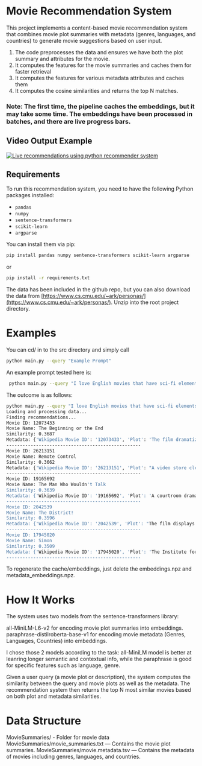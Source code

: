 # Movie Recommendation System

This project implements a content-based movie recommendation system that combines movie plot summaries with metadata (genres, languages, and countries) to generate movie suggestions based on user input.
1. The code preprocesses the data and ensures we have both the plot summary and attributes for the movie. 
2. It computes the features for the movie summaries and caches them for faster retrieval
3. It computes the features for various metadata attributes and caches them
4. It computes the cosine similarities and returns the top N matches. 

### Note: The first time, the pipeline caches the embeddings, but it may take some time. The embeddings have been processed in batches, and there are live progress bars. 

## Video Output Example
[![Live recommendations using python recommender system](https://drive.google.com/file/d/1aoYqxBHPjYmD4rqT7ygYioYNpPC5bfJN/view?usp=sharing)](https://drive.google.com/file/d/1aoYqxBHPjYmD4rqT7ygYioYNpPC5bfJN/view?usp=sharing)

## Requirements

To run this recommendation system, you need to have the following Python packages installed:

- `pandas`
- `numpy`
- `sentence-transformers`
- `scikit-learn`
- `argparse`

You can install them via pip:

```bash
pip install pandas numpy sentence-transformers scikit-learn argparse
```
or 
```bash
pip install -r requirements.txt
```
The data has been included in the github repo, but you can also download the data from [https://www.cs.cmu.edu/~ark/personas/](https://www.cs.cmu.edu/~ark/personas/). Unzip into the root project directory. 

# Examples

You can cd/ in to the src directory and simply call 
```bash
python main.py --query "Example Prompt"
```
An example prompt tested here is: 
```bash
 python main.py --query "I love English movies that have sci-fi elements, talk about the invention of a new science theorem, and are historically based."
```

The outcome is as follows: 
```bash
python main.py --query "I love English movies that have sci-fi elements, talk about the invention of a new science theorem, and are historically based."
Loading and processing data...
Finding recommendations...
Movie ID: 12073433
Movie Name: The Beginning or the End
Similarity: 0.3687
Metadata: {'Wikipedia Movie ID': '12073433', 'Plot': 'The film dramatizes the creation of the atomic bomb in the Manhattan Project and the subsequent bombing of Japan.', 'Freebase Movie ID': '/m/02vnx_8', 'Movie Name': 'The Beginning or the End', 'Release Date': '1947-02-19', 'Box Office Revenue': nan, 'Runtime': 112.0, 'Languages': '{"/m/02h40lc": "English Language"}', 'Countries': '{"/m/09c7w0": "United States of America"}', 'Genres': '{"/m/02l7c8": "Romance Film", "/m/07s9rl0": "Drama", "/m/01g6gs": "Black-and-white", "/m/082gq": "War film"}'}
--------------------------------------------------
Movie ID: 26213151
Movie Name: Remote Control
Similarity: 0.3662
Metadata: {'Wikipedia Movie ID': '26213151', 'Plot': "A video store clerk stumbles onto an alien plot to take over earth by brainwashing people with a bad '50s science fiction movie. He and his friends race to stop the aliens before the tapes can be distributed world-wide.", 'Freebase Movie ID': '/m/0b77wr3', 'Movie Name': 'Remote Control', 'Release Date': '1988-04-07', 'Box Office Revenue': nan, 'Runtime': 88.0, 'Languages': '{"/m/02h40lc": "English Language"}', 'Countries': '{"/m/09c7w0": "United States of America"}', 'Genres': '{"/m/05p553": "Comedy film", "/m/03npn": "Horror", "/m/06n90": "Science Fiction"}'}
--------------------------------------------------
Movie ID: 19165692
Movie Name: The Man Who Wouldn't Talk
Similarity: 0.3639
Metadata: {'Wikipedia Movie ID': '19165692', 'Plot': 'A courtroom drama, it sees an American scientist charged for murder by the British police for his supposed role in the death of an Eastern Bloc defector.', 'Freebase Movie ID': '/m/04ljctk', 'Movie Name': "The Man Who Wouldn't Talk", 'Release Date': '1958-01-21', 'Box Office Revenue': nan, 'Runtime': 91.0, 'Languages': '{"/m/02h40lc": "English Language"}', 'Countries': '{"/m/07ssc": "United Kingdom"}', 'Genres': '{"/m/0lsxr": "Crime Fiction", "/m/07s9rl0": "Drama"}'}
--------------------------------------------------
Movie ID: 2042539
Movie Name: The District!
Similarity: 0.3596
Metadata: {'Wikipedia Movie ID': '2042539', 'Plot': "The film displays the Hungarian, Roma, Chinese and Arab dwellers and their alliances and conflicts in a humorous way, embedded into a fictive story of a few schoolchildren's oil-making time-travel and a Romeo and Juliet-type love of a Roma guy towards a white girl.", 'Freebase Movie ID': '/m/06h2sy', 'Movie Name': 'The District!', 'Release Date': '2004-12-09', 'Box Office Revenue': nan, 'Runtime': 87.0, 'Languages': '{"/m/012psb": "Romani language", "/m/02h40lc": "English Language", "/m/02ztjwg": "Hungarian language"}', 'Countries': '{"/m/03gj2": "Hungary"}', 'Genres': '{"/m/01z4y": "Comedy", "/m/03q4nz": "World cinema", "/m/0hcr": "Animation"}'}
--------------------------------------------------
Movie ID: 17945020
Movie Name: Simon
Similarity: 0.3509
Metadata: {'Wikipedia Movie ID': '17945020', 'Plot': 'The Institute for Advanced Concepts, a group of scientists with an unlimited budget and a propensity for elaborate pranks, brainwash a psychology professor named Simon Mendelssohn who was abandoned at birth and manage to convince him, and the rest of the world, that he is of extraterrestrial origin. Simon escapes and attempts to reform American culture by overriding TV signals with a high power TV transmitter, becoming a national celebrity in the process.', 'Freebase Movie ID': '/m/047tdq7', 'Movie Name': 'Simon', 'Release Date': '1980-02', 'Box Office Revenue': 6000000.0, 'Runtime': 97.0, 'Languages': '{"/m/02h40lc": "English Language"}', 'Countries': '{"/m/09c7w0": "United States of America"}', 'Genres': '{"/m/06n90": "Science Fiction", "/m/06nbt": "Satire", "/m/01z4y": "Comedy"}'}
--------------------------------------------------
```

To regenerate the cache/embeddings, just delete the embeddings.npz and metadata_embeddings.npz. 

# How It Works
The system uses two models from the sentence-transformers library:

all-MiniLM-L6-v2 for encoding movie plot summaries into embeddings.
paraphrase-distilroberta-base-v1 for encoding movie metadata (Genres, Languages, Countries) into embeddings.

I chose those 2 models according to the task: all-MiniLM model is better at leanring longer semantic and contextual info, while the paraphrase is good for specific features such as language, genre. 


Given a user query (a movie plot or description), the system computes the similarity between the query and movie plots as well as the metadata. The recommendation system then returns the top N most similar movies based on both plot and metadata similarities.

# Data Structure
MovieSummaries/ - Folder for movie data
MovieSummaries/movie_summaries.txt — Contains the movie plot summaries.
MovieSummaries/movie.metadata.tsv — Contains the metadata of movies including genres, languages, and countries.
